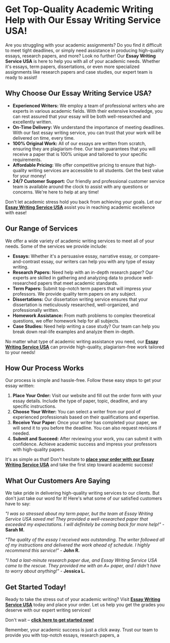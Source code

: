 # Get Top-Quality Academic Writing Help with Our Essay Writing Service USA!

Are you struggling with your academic assignments? Do you find it difficult to meet tight deadlines, or simply need assistance in producing high-quality essays, research papers, and more? Look no further! Our **Essay Writing Service USA** is here to help you with all of your academic needs. Whether it's essays, term papers, dissertations, or even more specialized assignments like research papers and case studies, our expert team is ready to assist!

## Why Choose Our Essay Writing Service USA?

- **Experienced Writers:** We employ a team of professional writers who are experts in various academic fields. With their extensive knowledge, you can rest assured that your essay will be both well-researched and excellently written.
- **On-Time Delivery:** We understand the importance of meeting deadlines. With our fast essay writing service, you can trust that your work will be delivered on time, every time.
- **100% Original Work:** All of our essays are written from scratch, ensuring they are plagiarism-free. Our team guarantees that you will receive a paper that is 100% unique and tailored to your specific requirements.
- **Affordable Pricing:** We offer competitive pricing to ensure that high-quality writing services are accessible to all students. Get the best value for your money!
- **24/7 Customer Support:** Our friendly and professional customer service team is available around the clock to assist with any questions or concerns. We're here to help at any time!

Don't let academic stress hold you back from achieving your goals. Let our [**Essay Writing Service USA**](https://tinyurl.com/topessay?keyword=essay+writing+service+usa) assist you in reaching academic excellence with ease!

## Our Range of Services

We offer a wide variety of academic writing services to meet all of your needs. Some of the services we provide include:

- **Essays:** Whether it's a persuasive essay, narrative essay, or compare-and-contrast essay, our writers can help you with any type of essay writing.
- **Research Papers:** Need help with an in-depth research paper? Our experts are skilled in gathering and analyzing data to produce well-researched papers that meet academic standards.
- **Term Papers:** Submit top-notch term papers that will impress your professors. We provide quality term papers on any subject.
- **Dissertations:** Our dissertation writing service ensures that your dissertation is meticulously researched, well-organized, and professionally written.
- **Homework Assistance:** From math problems to complex theoretical questions, we offer homework help for all subjects.
- **Case Studies:** Need help writing a case study? Our team can help you break down real-life examples and analyze them in-depth.

No matter what type of academic writing assistance you need, our [**Essay Writing Service USA**](https://tinyurl.com/topessay?keyword=essay+writing+service+usa) can provide high-quality, plagiarism-free work tailored to your needs!

## How Our Process Works

Our process is simple and hassle-free. Follow these easy steps to get your essay written:

1. **Place Your Order:** Visit our website and fill out the order form with your essay details. Include the type of paper, topic, deadline, and any specific instructions.
2. **Choose Your Writer:** You can select a writer from our pool of experienced professionals based on their qualifications and expertise.
3. **Receive Your Paper:** Once your writer has completed your paper, we will send it to you before the deadline. You can also request revisions if needed.
4. **Submit and Succeed:** After reviewing your work, you can submit it with confidence. Achieve academic success and impress your professors with high-quality papers.

It's as simple as that! Don't hesitate to [**place your order with our Essay Writing Service USA**](https://tinyurl.com/topessay?keyword=essay+writing+service+usa) and take the first step toward academic success!

## What Our Customers Are Saying

We take pride in delivering high-quality writing services to our clients. But don't just take our word for it! Here's what some of our satisfied customers have to say:

_"I was so stressed about my term paper, but the team at Essay Writing Service USA saved me! They provided a well-researched paper that exceeded my expectations. I will definitely be coming back for more help!"_ - **Sarah M.**

_"The quality of the essay I received was outstanding. The writer followed all of my instructions and delivered the work ahead of schedule. I highly recommend this service!"_ - **John R.**

_"I had a last-minute research paper due, and Essay Writing Service USA came to the rescue. They provided me with an A+ paper, and I didn't have to worry about anything!"_ - **Jessica L.**

## Get Started Today!

Ready to take the stress out of your academic writing? Visit [**Essay Writing Service USA**](https://tinyurl.com/topessay?keyword=essay+writing+service+usa) today and place your order. Let us help you get the grades you deserve with our expert writing services!

Don't wait – [**click here to get started now!**](https://tinyurl.com/topessay?keyword=essay+writing+service+usa)

Remember, your academic success is just a click away. Trust our team to provide you with top-notch essays, research papers, a
